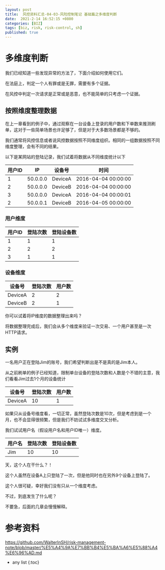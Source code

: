```yaml
---
layout: post
title:  风控资料汇总-04-03-风险控制笔记 基础篇之多维度判断
date:  2021-2-14 16:52:15 +0800
categories: [BIZ]
tags: [biz, risk, risk-control, sh]
published: true
---
```


# 多维度判断

我们已经知道一些发现异常的方法了，下面介绍如何使用它们。

在法庭上，判定一个人有罪或是无罪，需要有多个证据。

在风控中判定一次请求是正常或是恶意，也不能简单的只考虑一个证据。

## 按照维度整理数据

在上一章看到的例子中，通过观察在一台设备上登录的用户数和下单数来推测刷单，这对于一些简单场景也许足够了，但是对于大多数场景都是不够的。

我们通常将风控信息或者说风控数据按照不同维度组织。相同的一组数据按照不同维度整理，会有不同的结果。

以下是某网站的登陆记录，我们试着将数据从不同维度统计以下

| 用户ID | IP       | 设备号 | 时间          |
|--------|----------|--------|--------------|
| 1      | 50.0.0.0 | DeviceA| 2016-04-04 00:00:00 |
| 2      | 50.0.0.0 | DeviceB| 2016-04-04 00:00:00 |
| 3      | 50.0.0.0 | DeviceA| 2016-04-04 00:00:01 |
| 2      | 50.0.0.1 | DeviceB| 2016-04-05 00:00:00 |

### 用户维度

| 用户ID | 登陆次数 | 登陆设备数 |
|--------|----------|------------|
| 1      | 1        | 1          |
| 2      | 2        | 2          |
| 3      | 1        | 1          |

### 设备维度

| 设备号 | 登陆次数 | 用户数 |
|--------|----------|--------|
| DeviceA| 2        | 2      |
| DeviceB| 2        | 1      |


你可以试着将IP维度的数据整理出来吗？

将数据整理完成后，我们会从多个维度来验证一次交易、一个用户甚至是一次HTTP请求。

## 实例

一名用户正在登陆Jim的账号，我们希望判断出是不是真的是Jim本人。

从之前刷单的例子已经知道，限制单台设备的登陆次数和人数是个不错的主意，我们看看Jim过去1个月的设备统计

| 设备号 | 登陆次数 | 用户数 |
|--------|----------|--------|
| DeviceA| 10        | 1      |

如果只从设备号维度看，一切正常，虽然登陆次数是10次，但是考虑到是一个月，也不会显得很频繁，但是我们不妨试试多维度交叉分析。

我们试试用户名（假设用户名和用户ID唯一）维度。

| 用户名| 	登陆次数	| 登陆设备数| 
|--------|----------|--------|
| Jim	| 10	| 10 | 

天，这个人在干什么？！

这个人虽然在设备A上只登陆了一次，但是他同时也在另外9个设备上登陆了。

这个人很可疑，幸好我们没有只从一个维度考虑。

不过，到底发生了什么呢？

不要急，后面的几章会慢慢解释。



# 参考资料

https://github.com/WalterInSH/risk-management-note/blob/master/%E5%A4%9A%E7%BB%B4%E5%BA%A6%E5%88%A4%E6%96%AD.md

* any list
{:toc}
